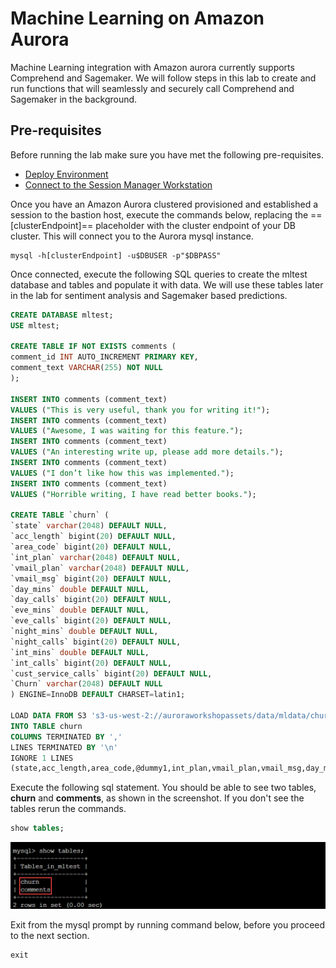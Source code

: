 # Machine Learning on Amazon Aurora 

Machine Learning integration with Amazon aurora currently supports Comprehend and Sagemaker. We will follow steps in this lab to create and run functions that will seamlessly and securely call Comprehend and Sagemaker in the background.

## Pre-requisites
Before running the lab make sure you have met the following pre-requisites.

* [Deploy Environment](/prereqs/environment/)
* [Connect to the Session Manager Workstation](/prereqs/connect/)

Once you have an Amazon Aurora clustered provisioned and established a session to the bastion host, execute the commands below, replacing the ==[clusterEndpoint]== placeholder with the cluster endpoint of your DB cluster. This will connect you to the Aurora mysql  instance.

``` shell
mysql -h[clusterEndpoint] -u$DBUSER -p"$DBPASS"
```

Once connected, execute the following SQL queries to create the mltest database and tables and populate it with data. We will use these tables later in the lab for sentiment analysis and Sagemaker based predictions.

```sql
CREATE DATABASE mltest;
USE mltest;

CREATE TABLE IF NOT EXISTS comments (
comment_id INT AUTO_INCREMENT PRIMARY KEY,
comment_text VARCHAR(255) NOT NULL
);

INSERT INTO comments (comment_text)
VALUES ("This is very useful, thank you for writing it!");
INSERT INTO comments (comment_text)
VALUES ("Awesome, I was waiting for this feature.");
INSERT INTO comments (comment_text)
VALUES ("An interesting write up, please add more details.");
INSERT INTO comments (comment_text)
VALUES ("I don’t like how this was implemented.");
INSERT INTO comments (comment_text)
VALUES ("Horrible writing, I have read better books.");

CREATE TABLE `churn` (
`state` varchar(2048) DEFAULT NULL,
`acc_length` bigint(20) DEFAULT NULL,
`area_code` bigint(20) DEFAULT NULL,
`int_plan` varchar(2048) DEFAULT NULL,
`vmail_plan` varchar(2048) DEFAULT NULL,
`vmail_msg` bigint(20) DEFAULT NULL,
`day_mins` double DEFAULT NULL,
`day_calls` bigint(20) DEFAULT NULL,
`eve_mins` double DEFAULT NULL,
`eve_calls` bigint(20) DEFAULT NULL,
`night_mins` double DEFAULT NULL,
`night_calls` bigint(20) DEFAULT NULL,
`int_mins` double DEFAULT NULL,
`int_calls` bigint(20) DEFAULT NULL,
`cust_service_calls` bigint(20) DEFAULT NULL,
`Churn` varchar(2048) DEFAULT NULL
) ENGINE=InnoDB DEFAULT CHARSET=latin1;

LOAD DATA FROM S3 's3-us-west-2://auroraworkshopassets/data/mldata/churn.txt'
INTO TABLE churn
COLUMNS TERMINATED BY ','
LINES TERMINATED BY '\n'
IGNORE 1 LINES
(state,acc_length,area_code,@dummy1,int_plan,vmail_plan,vmail_msg,day_mins,day_calls,@dummy2,eve_mins,eve_calls,@dummy3,night_mins,night_calls,@dummy4,int_mins,int_calls,@dummy5,cust_service_calls,Churn);

```

Execute the following sql statement. You should be able to see two tables, **churn** and **comments**, as shown in the screenshot. If you don't see the tables rerun the commands.

``` sql
show tables;
```
<span class="image">![Reader Load](1-tables.png?raw=true)</span>

Exit from the mysql prompt by running command below, before you proceed to the next section.

``` sql
exit
```

